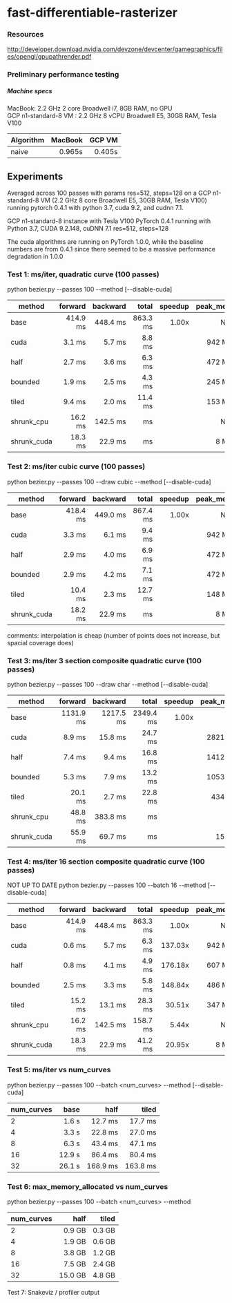 # fast-differentiable-rasterizer

### Resources
http://developer.download.nvidia.com/devzone/devcenter/gamegraphics/files/opengl/gpupathrender.pdf

### Preliminary performance testing

##### Machine specs
MacBook: 2.2 GHz 2 core Broadwell i7, 8GB RAM, no GPU\
GCP n1-standard-8 VM : 2.2 GHz 8 vCPU Broadwell E5, 30GB RAM, Tesla V100

|Algorithm |MacBook  |GCP VM    |
|----------|--------:|---------:|
|naive     |0.965s   |0.405s    |

## Experiments
Averaged across 100 passes with params res=512, steps=128 on a GCP n1-standard-8 VM (2.2 GHz 8 core Broadwell E5, 30GB RAM, Tesla V100) running pytorch 0.4.1 with python 3.7, cuda 9.2, and cudnn 7.1.

GCP n1-standard-8 instance with Tesla V100
PyTorch 0.4.1 running with Python 3.7, CUDA 9.2.148, cuDNN 7.1
res=512, steps=128

The cuda algorithms are running on PyTorch 1.0.0, while the baseline numbers are from 0.4.1 since there seemed to be a massive performance degradation in 1.0.0

### Test 1: ms/iter, quadratic curve (100 passes)
python bezier.py --passes 100 --method <method> [--disable-cuda]

|method         |forward  |backward |total    |speedup |peak_mem |
|---------------|--------:|--------:|--------:|-------:|--------:|
|base           |414.9 ms |448.4 ms |863.3 ms |1.00x   |N/A      |
|cuda           |3.1 ms   |5.7 ms   |8.8 ms   |        |942 MB   |
|half           |2.7 ms   |3.6 ms   |6.3 ms   |        |472 MB   |
|bounded        |1.9 ms   |2.5 ms   |4.3 ms   |        |245 MB   |
|tiled          |9.4 ms   |2.0 ms   |11.4 ms  |        |153 MB   |
|shrunk_cpu     |16.2 ms  |142.5 ms |    ms   |        |N/A      |
|shrunk_cuda    |18.3 ms  |22.9 ms  |    ms   |        |8 MB     |

### Test 2: ms/iter cubic curve (100 passes)
python bezier.py --passes 100 --draw cubic --method <method> [--disable-cuda]

|method         |forward  |backward |total    |speedup |peak_mem |
|---------------|--------:|--------:|--------:|-------:|--------:|
|base           |418.4 ms |449.0 ms |867.4 ms |1.00x   |N/A      |
|cuda           |3.3 ms   |6.1 ms   |9.4 ms   |        |942 MB   |
|half           |2.9 ms   |4.0 ms   |6.9 ms   |        |472 MB   |
|bounded        |2.9 ms   |4.2 ms   |7.1 ms   |        |472 MB   |
|tiled          |10.4 ms  |2.3 ms   |12.7 ms  |        |148 MB   |
|shrunk_cuda    |18.2 ms  |22.9 ms  |    ms   |        |8 MB     |

comments: interpolation is cheap (number of points does not increase, but spacial coverage does)

### Test 3: ms/iter 3 section composite quadratic curve (100 passes)
python bezier.py --passes 100 --draw char --method <method> [--disable-cuda]

|method         |forward  |backward |total    |speedup |peak_mem |
|---------------|--------:|--------:|--------:|-------:|--------:|
|base           |1131.9 ms|1217.5 ms|2349.4 ms|1.00x   |N/A      |
|cuda           |8.9 ms   |15.8 ms  |24.7 ms  |        |2821 MB  |
|half           |7.4 ms   |9.4 ms   |16.8 ms  |        |1412 MB  |
|bounded        |5.3 ms   |7.9 ms   |13.2 ms  |        |1053 MB  |
|tiled          |20.1 ms  |2.7 ms   |22.8 ms  |        |434 MB  |
|shrunk_cpu     |48.8 ms  |383.8 ms |    ms   |        |N/A      |
|shrunk_cuda    |55.9 ms  |69.7 ms  |    ms   |        |15 MB    |

### Test 4: ms/iter 16 section composite quadratic curve (100 passes)
NOT UP TO DATE
python bezier.py --passes 100 --batch 16 --method <method> [--disable-cuda]

|method         |forward  |backward |total    |speedup |peak_mem |
|---------------|--------:|--------:|--------:|-------:|--------:|
|base           |414.9 ms |448.4 ms |863.3 ms |1.00x   |N/A      |
|cuda           |0.6 ms   |5.7 ms   |6.3 ms   |137.03x |942 MB   |
|half           |0.8 ms   |4.1 ms   |4.9 ms   |176.18x |607 MB   |
|bounded        |2.5 ms   |3.3 ms   |5.8 ms   |148.84x |486 MB   |
|tiled          |15.2 ms  |13.1 ms  |28.3 ms  |30.51x  |347 MB   |
|shrunk_cpu     |16.2 ms  |142.5 ms |158.7 ms |5.44x   |N/A      |
|shrunk_cuda    |18.3 ms  |22.9 ms  |41.2 ms  |20.95x  |8 MB     |

### Test 5: ms/iter vs num_curves
python bezier.py --passes 100 --batch <num_curves> --method <method> [--disable-cuda]

|num_curves     |base     |half     |tiled    |
|---------------|--------:|--------:|--------:|
|2              |1.6 s    |12.7 ms  |17.7 ms  |
|4              |3.3 s    |22.8 ms  |27.0 ms  |
|8              |6.3 s    |43.4 ms  |47.1 ms  |
|16             |12.9 s   |86.4 ms  |80.4 ms  |
|32             |26.1 s   |168.9 ms |163.8 ms |

### Test 6: max_memory_allocated vs num_curves
python bezier.py --passes 100 --batch <num_curves> --method <method>
  
|num_curves     |half     |tiled    |
|---------------|--------:|--------:|
|2              |0.9 GB   |0.3 GB   |
|4              |1.9 GB   |0.6 GB   |
|8              |3.8 GB   |1.2 GB   |
|16             |7.5 GB   |2.4 GB   |
|32             |15.0 GB  |4.8 GB   |


Test 7: Snakeviz / profiler output
